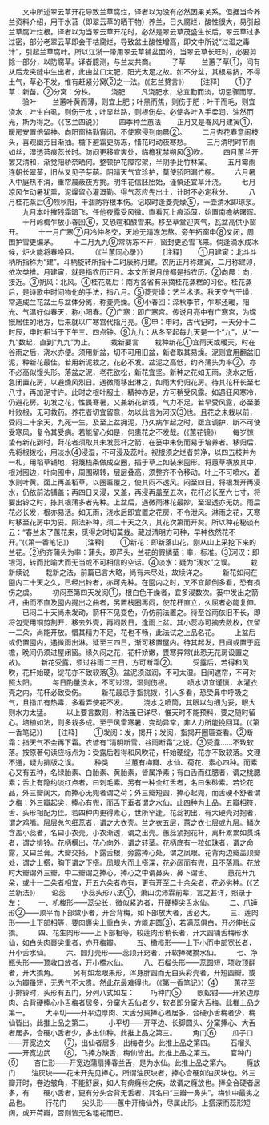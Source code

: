 <!-- { "loadSidebar": true } -->
　　文中所述翠云草开花导致兰草腐烂，译者以为没有必然因果关系。但据当今养兰资料介绍，用干水苔（即翠云草的晒干物）养兰，日久腐烂，酸性很大，易引起兰草腐叶烂根。译者以为当翠云草开花时，必然是翠云草茂盛生长后，翠云草过多过密，部分老翠云草即会干枯腐烂，导致盆土酸性增高，即文中所说“过湿之毒汁”，引起兰草腐叶。所以江浙一带用翠云草铺盆面的，当翠云草长旺时，必要剪除一部分，以防腐草。译者臆测，与兰友共商。
　　子草
　　兰蕙子草①，间有从后龙夹缝中生出者，此由盆口太肥，阳光太足之故。如不分盆，其根易挤，不得土气，草必不发，惟有赶紧分窝②之一法。(《艺兰赘言》)
　　[注释]
　　①子草：新苗。②分窝：分株。
　　浇肥
　　凡浇肥水，总宜勤而淡，切忌骤而厚。
　　验叶
　　兰蕙叶黄而薄，则宜上肥；叶黑而焦，则伤于肥；叶干而毛，则宜浇水；叶生白虱，则伤于水；叶显丝路，则根伤矣。必使各叶入手柔润，油然而光，斯为得之。（《艺兰四说》）
　　四季种兰蕙法
　　正月又是春风月建寅①，暖房安置倍留神。向阳窗格勤宵闭，不使寒侵到向晨②。
　　二月杏花春意闹枝头，喜观幽芳日渐抽。檐下避霜更防冻，惜花时动夜寒愁。
　　三月清明时节雨如丝，湿透苔痕蕊长时。防闷更移宣爽处，临檐犹禁朔风③吹。
　　四月蕙兰开罢又清和，渐觉阳骄奈晒何。整顿护花障帘架，半阴争比竹林窠。
　　五月霉雨连朝长翠茎，旧丛又见子芽萌。阴晴天气宜珍护，莫使骄阳漏竹棚。
　　六月暑入中庭热不消，重帘晨蔽夜方挑。明年花信胚胎始，谨慎还宜草汁浇。
　　七月凉风乍动暑犹熏，泥燥留心灌溉勤。得气蕊应先出土，计时不必定秋分。
　　八月桂花蒸后④烈秋阳，干涸防将根本伤。记取时逢菱壳燥⑤，一壶清水即琼浆。
　　九月本叶摧残霜暗飞，任他夜露受风微。直看瓦上痕添薄，始置南檐纳曙晖。
　　十月岭梅乍放小春回⑥，又恐暄和酿雪来。移至草堂迎爽气，瓦盆高供小窗开。
　　十一月广寒⑦月冷仲冬交，天地无晴冻怎熬。旁午拓窗申⑧又闭，周围护雪更编茅。
　　十二月九九⑨常防冻不开，窗封更恐雪飞来。倘逢滴水成冰候，炉火能将春唤回。
　　（《兰蕙同心录》）
　　[注释]
　　①月建寅：北斗斗柄所指称为“建”。斗柄旋转所指十二时辰称月建。农历正月称建寅，二月称建卯，依次类推。月建寅，就是指农历正月。本文所说月份都是指农历。②向晨：向，接近。③朔风：北风。④桂花蒸后：南方各省有采摘桂花蒸糕的习俗。桂花蒸后，是诗歌中时间物化的手法，指八月。⑤菱壳燥：艺兰术语。秋天空气干燥，常造成兰花盆土与盆体分离，称菱壳燥。⑥小春回：深秋季节，乍寒还暖，阳光、气温好似春天，称小阳春。⑦广寒：即广寒宫。传说月亮中有广寒宫，为嫦娥居住的地方，后来就以广寒宫代指月亮。⑧申：申时，古代记时，一天分十二时辰，申时相当于下午三、四点钟。⑨九九：从冬至起每九天是一个“九”，从“一九”数起，直到“九九”为止。
　　栽新要言
　　栽种新花①宜雨天或暖天，时在谷雨之后，浇水亦便。须用新盆，切不可用旧盆，新者取其易燥。泥则宜用翻盆旧泥，种新花最佳。若用新泥栽之，花必不发。盆泥之高低，约齐蒲头为率②，亦不必高似馒头形。落盆之泥，老花欲松，新花宜坚。新种之花如无雨，浇水之后，急闭置花房，以避燥风烈日。遇微雨移出淋之，如雨大仍归花房。待其花杆长至七八寸，再加泥寸许。此时之根叶服土，精神亦足，方可稍受风露。如遇狂风寒冷，仍避花房。初发之花，性畏寒暑，又兼新花新栽，气力不足，若早受风露，必至萎叶败根，无可救药。养花者切宜留意，勿以此言为河汉③也。且花之未栽以前，受闷二十余天，九死一生，及至上盆拥泥，乃久病乍起之时，亟宜调护，断不可使受寒风，复令其受病。若能留心如是，何患花之不发哉。(《蕙花镜》)
　　每岁惊蛰有新花到时，莳花者须取其未发蕊杆之箭，在篓中未伤而易于培养者。移归后，先将根拨松，用淡水④浸湿，不可浸及蕊叶。视根须之烂者剪净，以四五枝并为一札，用稻草铺地，将篾栈条做成空圈，插于草上如装米囤形。将蕙草横放其中，根对囤边，叶向囤中，周围砌转，层层叠高，须整齐不令移动。叶上不可喷水，着水则叶黄。面上再盖稻草，以圈匾覆之，使其闷不透风。闷至四日，将根发开再浸水，仍依前法铺盖；再四日又浸，又盖，再浸再盖至五次，花杆必长至六七寸，将要出铃之时，拣其根蒲多者先种。上盆后，遇微雨淋花最妙，至湿透亦无妨。雨后花必长发，根亦易活。如无雨，浇水后即宜置之花房，不令泄风。淋雨之花，天寒时移至花房中为妥。照法补种，须二十天之久，其花次第而开矣。所以种花秘谈有云：“春兰未了蕙花来，觅得之时切莫栽。藏过清明方可种，早种依然花不开。”(《第一香笔记》)
　　[注释]
　　①新花：即新落山花，刚从山上采挖下来的兰花。②约齐蒲头为率：蒲头，即芦头，兰花的假鳞茎；率，标准。③河汉：即银河，转而比喻大而无当或不可相信的空话。④淡水：疑为“浅水”之误。
　　栽新续说
　　栽新之法，前篇已言大略，尚有未尽处，故续详之。
　　新花如闷在囤内二十天之久，已经出铃者，亦可先种。在囤内之时，又不宜颠倒多看，恐有损伤之虞。
　　初闷至第四天发阅①，根白色干燥者，宜多浸数次。篓中发出之箭杆，曲而不直及囤内提出之曲者，另置栈圈再闷，使花杆直立，久屈者必能复伸。
　　已闷二十天尚未发动，箭杆不见变色，仍仿前法置之。待至谷雨依旧不长，即将包壳用铜剪割开，移去外壳，再闷数日，逢雨上盆。其小蕊亦可摘去数枚，仅留一二朵，尚能开放。惜其精力不足，花也不畅，此法试之上品名花。
　　上盆后或仍置囤内，遇微雨出淋。延至三四日，渐可移置屋内。待其起发，日间或置于庭檐，晚间仍须进屋闭窗。缘久闷之花，花杆娇嫩，畏寒异常(此恐无花房设置之故)。
　　新花受露，须过谷雨二三日，方可断霜②。
　　受露后，若得和风吹，花杆始硬，绽花亦不致软落③。盆泥须滋润，不可太湿。日间遮帘，不可对照太阳。
　　每日酌量浇水，不可过湿，湿则伤根。
　　喷水切宜谨慎，水灌衣壳之内，花杆必致受伤。
　　新花最忌手指挑拨，引人多看，恐受鼻中呼吸之气，且指爪有热毒，多看弄使花不发。
　　浇水之喷筒，其眼以匀细为妥，眼大则水力太猛。
　　以上要言数则，种法虽已详尽，惟天时不能预料，要之随时留心。培植如法，则多栽多成。至于风雷寒暑，变动异常，非人力所能挽回耳。(《第一香笔记》)
　　[注释]
　　①发阅：发，揭开；发阅，指揭开圈匾查看。②断霜：指天气不会再下霜。农谚有“清明断雪，谷雨断霜”之说。③受露……不致软落。按原著句读应标点为：受露后若得和风吹花，杆始硬绽，花亦不致软落。文理不通，疑为排版之误。
　　种类
　　兰蕙有梅瓣、水仙、荷花、素心四种。而素心又有五种，名绿胎素、白胎素、黄胎素，皆属净素；有白舌而红腮者，谓之桃腮素；舌上有隐约淡红点者，曰刺毛素。另有一种全红舌者，名曰朱砂素。若论花品，外三瓣阔大，而捧心无兜者谓之荷；外三瓣短圆，捧心起兜，而舌硬不舒者谓之梅；外三瓣起尖，捧心有兜，而舌下垂者谓之水仙。此四种为上品。五瓣相符，舌、头形相配为佳。若四种内更得素心，世所罕逢。花蕊初出，有大硬壳对抱者，谓之鸡嘴。层层总包细蕊者，谓之大衣壳。兰之衣五层，蕙之衣七层或九层。鳞次含盖小蕊者，名曰小衣壳。小衣渐透，谓之出壳。蕙蕊紧抱花杆，离杆累累如贯珠者，谓之排铃。花柄横出，花心向外，谓之转茎。花柄底有一粒如珠者，谓之命露，又曰兰膏。大瓣交搭，下露舌根，旁露捧心处，谓之凤眼。花背两边瓣盖顶瓣处，谓之上搭，胸下谓之下搭。凤眼大而上搭深，花必阔而有兜，且不落肩。花放时大瓣谓外三瓣，中二瓣谓之捧心，捧心之中谓鼻头，鼻下谓舌。
　　蕙花开九朵，或十一二朵者相宜，开五六朵者亦有，更有开至二十余朵者，花必劣种。(《艺兰新法》)
　　论蕊
　　小蕊头形八法①，萧山沈沛霖前辈，言之甚详，照录于左：
　　一、机梭形——蕊尖长，微似紧边者，开硬捧尖舌水仙。
　　二、爪锤形②——顶平而下部敛小者，开合背梅，如下部放大者，舌必大。
　　三、莲肉形——土下部相等，要肉裹尖上重白头，方能走圆③，若满蕊俱白，开必伸长反撟。
　　四、花生肉形——上下部相等，较莲肉形稍长者，开大圆铺舌梅形水仙，如白头肉裹尖重者，亦开梅瓣。
　　五、橄榄形——上下小而中部宽长者，开小舌水仙。
　　六、圆灯壳形——蕊顶开窍者，开软捧微撟水仙。
　　七、净瓶头形——顶收口放者，开小撟水仙。
　　八、石榴头形——蕊圆短，项收顶翻者，开大撟角。
　　另有如龙眼果形，浑身胖圆而无白头彩壳者，开短圆瓣。或以为瓣虽短，无秀气不大贵。然此花最难得也。（《第一香笔记》）④
　　蕙花至小排铃时，头形有五门，分列八式如左：
　　巧种门⑤
　　蜈蚣钳——开紧边厚肉、合背硬捧心小舌梅者居多，分窠大舌仙者少，软者即分窠大舌梅。此推上品之第一。
　　大平切——开平边厚肉、大舌分窠捧心者居多，合硬小舌梅者少，梅仙皆出。此推上品之第二。
　　小平切——开平边、长脚圆头、分窠捧心、大舌者居多，合硬小舌者少，多出仙种。此推上品之第三。
　　角门⑥
　　瓜子口——开宽边文　　⑦，出仙者居多，出梅者少。此推上品之第四。
　　石榴头——开宽边武　　⑧，飞捧方缺舌，梅仙皆出。此推上品之第五。
　　官种门⑨
　　杏仁形——开宽边蒲扇捧春兰舌，是为水仙。此推上品之第六。
　　癃放门
　　油灰块——花未开先见捧心。所谓油灰块者，捧心合硬如油灰块也。外三瓣开时，卷边皱角，不能舒展，如人有痹癃⑩之疾，故谓之癃放也。捧全合硬者居多，有　　硬小舌者，更有分头合背无舌者，其名曰“三瓣一鼻头”。梅仙中最劣之品也。
　　行花门
　　尖头形——蕙中开梅仙外，尽属此形。上搭深而蕊形短阔，或开荷瓣，否则皆无名粗花而已。
